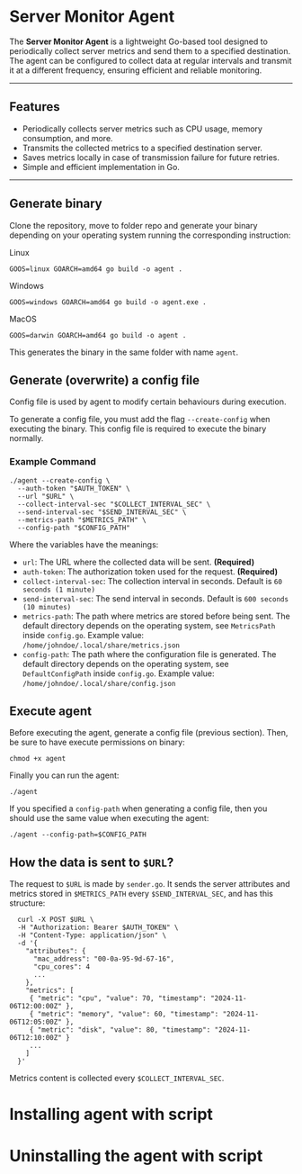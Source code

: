 # Server Monitor Agent

The **Server Monitor Agent** is a lightweight Go-based tool designed to periodically collect server metrics and send them to a specified destination. The agent can be configured to collect data at regular intervals and transmit it at a different frequency, ensuring efficient and reliable monitoring.

---

## Features
- Periodically collects server metrics such as CPU usage, memory consumption, and more.
- Transmits the collected metrics to a specified destination server.
- Saves metrics locally in case of transmission failure for future retries.
- Simple and efficient implementation in Go.

---

## Generate binary

Clone the repository, move to folder repo and generate your binary depending on your operating system running the corresponding instruction:

Linux
```
GOOS=linux GOARCH=amd64 go build -o agent .
```

Windows
```
GOOS=windows GOARCH=amd64 go build -o agent.exe .
```

MacOS
```
GOOS=darwin GOARCH=amd64 go build -o agent .
```

This generates the binary in the same folder with name `agent`.

## Generate (overwrite) a config file

Config file is used by agent to modify certain behaviours during execution.

To generate a config file, you must add the flag `--create-config` when executing the binary. This config file is required to execute the binary normally.


### Example Command
```
./agent --create-config \
  --auth-token "$AUTH_TOKEN" \
  --url "$URL" \
  --collect-interval-sec "$COLLECT_INTERVAL_SEC" \
  --send-interval-sec "$SEND_INTERVAL_SEC" \
  --metrics-path "$METRICS_PATH" \
  --config-path "$CONFIG_PATH"
```

Where the variables have the meanings:

* `url`: The URL where the collected data will be sent. **(Required)**
* `auth-token`: The authorization token used for the request. **(Required)**
* `collect-interval-sec`: The collection interval in seconds. Default is `60 seconds (1 minute)`
* `send-interval-sec`: The send interval in seconds. Default is `600 seconds (10 minutes)`
* `metrics-path`: The path where metrics are stored before being sent. The default directory depends on the operating system, see `MetricsPath` inside `config.go`. Example value: `/home/johndoe/.local/share/metrics.json`
* `config-path`: The path where the configuration file is generated. The default directory depends on the operating system, see `DefaultConfigPath` inside `config.go`. Example value: `/home/johndoe/.local/share/config.json`

## Execute agent

Before executing the agent, generate a config file (previous section).
Then, be sure to have execute permissions on binary:

```
chmod +x agent
```

Finally you can run the agent:

```
./agent
```

If you specified a `config-path` when generating a config file, then you should use the same value when executing the agent:

```
./agent --config-path=$CONFIG_PATH
```

## How the data is sent to `$URL`?

The request to `$URL` is made by `sender.go`. It sends the server attributes and metrics stored in `$METRICS_PATH` every `$SEND_INTERVAL_SEC`, and has this structure:

```
  curl -X POST $URL \
  -H "Authorization: Bearer $AUTH_TOKEN" \
  -H "Content-Type: application/json" \
  -d '{
    "attributes": {
      "mac_address": "00-0a-95-9d-67-16",
      "cpu_cores": 4
      ...
    },
    "metrics": [
     { "metric": "cpu", "value": 70, "timestamp": "2024-11-06T12:00:00Z" },
     { "metric": "memory", "value": 60, "timestamp": "2024-11-06T12:05:00Z" },
     { "metric": "disk", "value": 80, "timestamp": "2024-11-06T12:10:00Z" }
     ...
    ]
  }'
```

Metrics content is collected every `$COLLECT_INTERVAL_SEC`.

# Installing agent with script


# Uninstalling the agent with script
